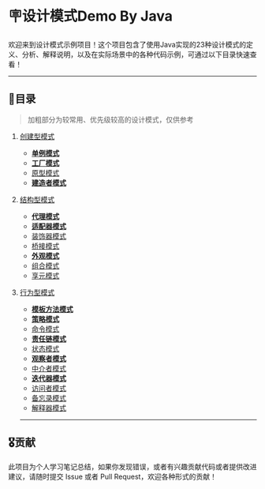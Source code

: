 # 🪧设计模式Demo By Java

​		欢迎来到设计模式示例项目！这个项目包含了使用Java实现的23种设计模式的定义、分析、解释说明，以及在实际场景中的各种代码示例，可通过以下目录快速查看！

---



## 📑目录

> 加粗部分为较常用、优先级较高的设计模式，仅供参考

1. [创建型模式](https://github.com/Palelie/Design-Patterns-Demo/tree/master/src/main/java/创建者模式)
   
   - **[单例模式](https://github.com/Palelie/Design-Patterns-Demo/tree/master/src/main/java/创建者模式/No1单例模式)**
   - **[工厂模式](https://github.com/Palelie/Design-Patterns-Demo/tree/master/src/main/java/创建者模式/No2工厂模式)**
   - [原型模式](https://github.com/Palelie/Design-Patterns-Demo/tree/master/src/main/java/创建者模式/No3原型模式)
   - **[建造者模式](https://github.com/Palelie/Design-Patterns-Demo/tree/master/src/main/java/创建者模式/No4建造者模式)**
   
2. [结构型模式](https://github.com/Palelie/Design-Patterns-Demo/tree/master/src/main/java/结构型模式)
   
   - **[代理模式](https://github.com/Palelie/Design-Patterns-Demo/tree/master/src/main/java/结构型模式/No5代理模式)**
   - **[适配器模式](https://github.com/Palelie/Design-Patterns-Demo/tree/master/src/main/java/结构型模式/No6适配器模式)**
   - [装饰器模式](https://github.com/Palelie/Design-Patterns-Demo/tree/master/src/main/java/结构型模式/No7装饰者模式)
   - [桥接模式](#)
   - **[外观模式](#)**
   - [组合模式](#)
   - [享元模式](#)
   
3. [行为型模式](#行为型模式)
   
   - **[模板方法模式](#)**
   - **[策略模式](#)**
   - [命令模式](#)
   - **[责任链模式](#)**
   - [状态模式](#)
   - **[观察者模式](#)**
   - [中介者模式](#)
   - **[迭代器模式](#)**
   - [访问者模式](#)
   - [备忘录模式](#)
   - [解释器模式](#)
   
   ---
   
   

## 🎖️贡献

​		此项目为个人学习笔记总结，如果你发现错误，或者有兴趣贡献代码或者提供改进建议，请随时提交 Issue 或者 Pull Request，欢迎各种形式的贡献！
